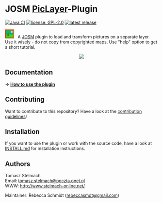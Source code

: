 # JOSM [PicLayer](https://wiki.openstreetmap.org/wiki/JOSM/Plugins/PicLayer)-Plugin

[![Java CI](https://github.com/JOSM/PicLayer/actions/workflows/gradle.yml/badge.svg)](https://github.com/JOSM/PicLayer/actions/workflows/gradle.yml)
[![license: GPL-2.0](https://img.shields.io/badge/license-GPL2.0-blue.svg?style=flat-square&maxAge=7200)](https://github.com/JOSM/PicLayer/blob/master/LICENSE)
[![latest release](https://img.shields.io/github/release/JOSM/PicLayer.svg?style=flat-square&maxAge=7200)](https://github.com/JOSM/PicLayer/releases)

 <img width="30" src="https://github.com/JOSM/PicLayer/blob/master/images/layericon.png"> &nbsp; A [JOSM](https://josm.openstreetmap.de/) plugin to load and transform pictures on a separate layer. <br>
Use it wisely - do not copy from copyrighted maps. Use "help" option to get a short tutorial.

<p align="center">
  <img width="460" src="https://wiki.openstreetmap.org/w/images/7/76/Piclayer_laden8.jpeg">
</p>

## Documentation
→ **[How to use the plugin](https://wiki.openstreetmap.org/wiki/JOSM/Plugins/PicLayer#Usage)**

## Contributing
Want to contribute to this repository? Have a look at the [contribution guidelines](CONTRIBUTING.md)!

## Installation
If you want to use the plugin or work with the source code, have a look at [INSTALL.md](INSTALL.md) for installation instructions.

## Authors
Tomasz Stelmach <br>
Email: tomasz.stelmach@poczta.onet.pl <br>
WWW: http://www.stelmach-online.net/ 


Maintainer: Rebecca Schmidt (rebeccasmdt@gmail.com)

